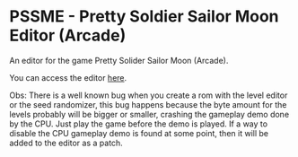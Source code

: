 # PSSME - Pretty Soldier Sailor Moon Editor (Arcade)
An editor for the game Pretty Solider Sailor Moon (Arcade).


You can access the editor [here](https://gamehackfan.github.io/pssme/).


Obs: There is a well known bug when you create a rom with the level editor or the seed randomizer, this bug happens because the byte amount for the levels probably will be bigger or smaller, crashing the gameplay demo done by the CPU. Just play the game before the demo is played. If a way to disable the CPU gameplay demo is found at some point, then it will be added to the editor as a patch.
